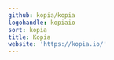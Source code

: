 ```yaml
---
github: kopia/kopia
logohandle: kopiaio
sort: kopia
title: Kopia
website: 'https://kopia.io/'
---
```

